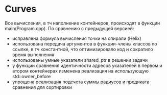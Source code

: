# Curves

Все вычисления, в тч наполнение контейнеров, происходят в функции main(Program.cpp).
По сравнению с предыдущей версией: 
- исправлена формула вычисления точки на спирали (Helix)
- использована передача аргументов в функции-члены классов по ссылке, в тч константной, что оптимизировало код и сократило время выполнения
- использованы умные указатели shared_ptr в решении задачи
- у функции сравнения идентичности адресов указателей в первом и втором контейнерах изменена реализация на использующую std::owner_before
- упрощена реализация подсчета суммы радиусов и предиката сравнения для сортировки
